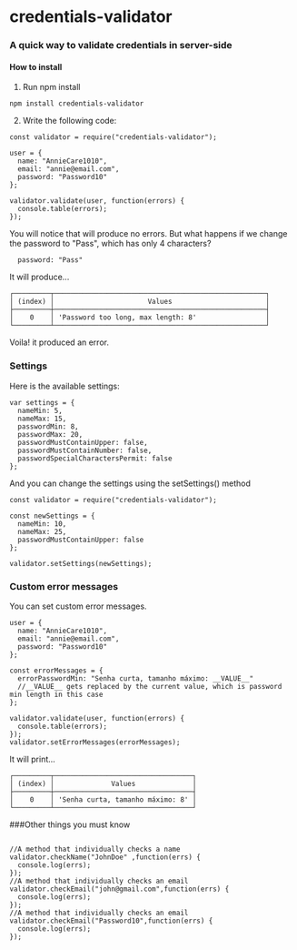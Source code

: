 # credentials-validator
### A quick way to validate credentials in server-side


#### How to install
1. Run npm install
```
npm install credentials-validator
```
2. Write the following code:
```
const validator = require("credentials-validator");

user = {
  name: "AnnieCare1010",
  email: "annie@email.com",
  password: "Password10"
};

validator.validate(user, function(errors) {
  console.table(errors);
});
```

You will notice that will produce no errors.
But what happens if we change the password to "Pass", which has only 4 characters?

```
  password: "Pass"
```
It will produce...
```
┌─────────┬────────────────────────────────────────────────────┐
│ (index) │                       Values                       │
├─────────┼────────────────────────────────────────────────────┤
│    0    │ 'Password too long, max length: 8'                 │
└─────────┴────────────────────────────────────────────────────┘
```
Voila! it produced an error.

### Settings
Here is the available settings:
```
var settings = {
  nameMin: 5,
  nameMax: 15,
  passwordMin: 8,
  passwordMax: 20,
  passwordMustContainUpper: false,
  passwordMustContainNumber: false,
  passwordSpecialCharactersPermit: false
};
```
And you can change the settings using the setSettings() method
```
const validator = require("credentials-validator");

const newSettings = {
  nameMin: 10,
  nameMax: 25,
  passwordMustContainUpper: false
};

validator.setSettings(newSettings);
```

### Custom error messages
You can set custom error messages.

```
user = {
  name: "AnnieCare1010",
  email: "annie@email.com",
  password: "Password10"
};

const errorMessages = {
  errorPasswordMin: "Senha curta, tamanho máximo: __VALUE__" 
  //__VALUE__ gets replaced by the current value, which is password min length in this case
};

validator.validate(user, function(errors) {
  console.table(errors);
});
validator.setErrorMessages(errorMessages);
```
It will print...

```
┌─────────┬──────────────────────────────────┐
│ (index) │              Values              │
├─────────┼──────────────────────────────────┤
│    0    │ 'Senha curta, tamanho máximo: 8' │
└─────────┴──────────────────────────────────┘
```

###Other things you must know
```

//A method that individually checks a name
validator.checkName("JohnDoe" ,function(errs) {
  console.log(errs);
});
//A method that individually checks an email
validator.checkEmail("john@gmail.com",function(errs) {
  console.log(errs);
});
//A method that individually checks an email
validator.checkEmail("Password10",function(errs) {
  console.log(errs);
});

```




